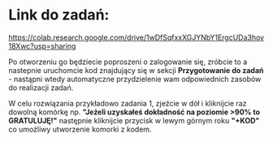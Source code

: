 # Link do zadań: 
https://colab.research.google.com/drive/1wDfSqfxxXGJYNbY1ErgcUDa3hov18Xwc?usp=sharing

Po otworzeniu go będziecie poproszeni o zalogowanie się, zróbcie to a nastepnie uruchomcie kod znajdujący się w sekcji **Przygotowanie do zadań** - nastąpni wtedy automatyczne przydzielenie wam odpowiednich zasobów do realizacji zadań. 

W celu rozwiązania przykładowo zadania 1, zjeźcie w dół i kliknijcie raz dowolną komórkę np. **"Jeżeli uzyskałeś dokładność na poziomie >90% to GRATULUJĘ!"** następnie kliknijcie przycisk w lewym górnym roku **"+KOD"** co umożliwy utworzenie komorki z kodem.
